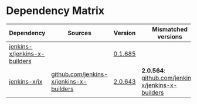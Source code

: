 # Dependency Matrix

Dependency | Sources | Version | Mismatched versions
---------- | ------- | ------- | -------------------
[jenkins-x/jenkins-x-builders](https://github.com/jenkins-x/jenkins-x-builders.git) |  | [0.1.685]() | 
[jenkins-x/jx](https://github.com/jenkins-x/jx.git) | [github.com/jenkins-x/jenkins-x-builders](https://github.com/jenkins-x/jenkins-x-builders) | [2.0.643](https://github.com/jenkins-x/jx/releases/tag/v2.0.643) | **2.0.564**: [github.com/jenkins-x/jenkins-x-builders](https://github.com/jenkins-x/jenkins-x-builders)
